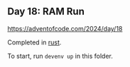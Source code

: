 ## Day 18: RAM Run

https://adventofcode.com/2024/day/18

Completed in [rust](https://www.rust-lang.org/).

To start, run `devenv up` in this folder.